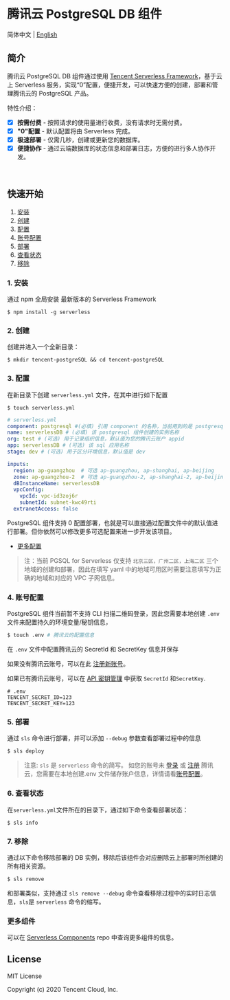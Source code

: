 # 腾讯云 PostgreSQL DB 组件

简体中文 | [English](https://github.com/serverless-components/tencent-postgresql/blob/v2/README.en.md)

## 简介

腾讯云 PostgreSQL DB 组件通过使用 [Tencent Serverless Framework](https://github.com/serverless/components/tree/cloud)，基于云上 Serverless 服务，实现“0”配置，便捷开发，可以快速方便的创建，部署和管理腾讯云的 PostgreSQL 产品。

特性介绍：

- [x] **按需付费** - 按照请求的使用量进行收费，没有请求时无需付费。
- [x] **"0"配置** - 默认配置将由 Serverless 完成。
- [x] **极速部署** - 仅需几秒，创建或更新您的数据库。
- [x] **便捷协作** - 通过云端数据库的状态信息和部署日志，方便的进行多人协作开发。

<br/>

## 快速开始

1. [安装](#1-安装)
2. [创建](#2-创建)
3. [配置](#3-配置)
4. [账号配置](#4-账号配置)
5. [部署](#5-部署)
6. [查看状态](#6-查看状态)
7. [移除](#7-移除)

### 1. 安装

通过 npm 全局安装 最新版本的 Serverless Framework

```shell
$ npm install -g serverless
```

### 2. 创建

创建并进入一个全新目录：

```
$ mkdir tencent-postgreSQL && cd tencent-postgreSQL
```

### 3. 配置

在新目录下创建 `serverless.yml` 文件，在其中进行如下配置

```shell
$ touch serverless.yml
```

```yml
# serverless.yml
component: postgresql #(必填) 引用 component 的名称，当前用到的是 postgresql 组件
name: serverlessDB # (必填) 该 postgresql 组件创建的实例名称
org: test # (可选) 用于记录组织信息，默认值为您的腾讯云账户 appid
app: serverlessDB # (可选) 该 sql 应用名称
stage: dev # (可选) 用于区分环境信息，默认值是 dev

inputs:
  region: ap-guangzhou  # 可选 ap-guangzhou, ap-shanghai, ap-beijing
  zone: ap-guangzhou-2  # 可选 ap-guangzhou-2, ap-shanghai-2, ap-beijing-3
  dBInstanceName: serverlessDB
  vpcConfig:
    vpcId: vpc-id3zoj6r
    subnetId: subnet-kwc49rti
  extranetAccess: false
```

PostgreSQL 组件支持 0 配置部署，也就是可以直接通过配置文件中的默认值进行部署。但你依然可以修改更多可选配置来进一步开发该项目。

- [更多配置](https://github.com/serverless-components/tencent-postgresql/blob/v2/docs/configure.md)

> 注：当前 PGSQL for Serverless 仅支持 `北京三区，广州二区，上海二区` 三个地域的创建和部署，因此在填写 yaml 中的地域可用区时需要注意填写为正确的地域和对应的 VPC 子网信息。


### 4. 账号配置

PostgreSQL 组件当前暂不支持 CLI 扫描二维码登录，因此您需要本地创建 `.env` 文件来配置持久的环境变量/秘钥信息，

```bash
$ touch .env # 腾讯云的配置信息
```

在 `.env` 文件中配置腾讯云的 SecretId 和 SecretKey 信息并保存

如果没有腾讯云账号，可以在此 [注册新账号](https://cloud.tencent.com/register)。

如果已有腾讯云账号，可以在 [API 密钥管理](https://console.cloud.tencent.com/cam/capi) 中获取 `SecretId` 和`SecretKey`.

```text
# .env
TENCENT_SECRET_ID=123
TENCENT_SECRET_KEY=123
```

### 5. 部署

通过 `sls` 命令进行部署，并可以添加 `--debug` 参数查看部署过程中的信息

```bash
$ sls deploy
```

> 注意: `sls` 是 `serverless` 命令的简写。
> 如您的账号未 [登录](https://cloud.tencent.com/login) 或 [注册](https://cloud.tencent.com/register) 腾讯云，您需要在本地创建.env 文件储存账户信息，详情请看[账号配置](#4-账号配置)。

### 6. 查看状态

在`serverless.yml`文件所在的目录下，通过如下命令查看部署状态：

```
$ sls info
```

### 7. 移除

通过以下命令移除部署的 DB 实例，移除后该组件会对应删除云上部署时所创建的所有相关资源。

```bash
$ sls remove
```

和部署类似，支持通过 `sls remove --debug` 命令查看移除过程中的实时日志信息，`sls`是 `serverless` 命令的缩写。

### 更多组件

可以在 [Serverless Components](https://github.com/serverless/components) repo 中查询更多组件的信息。

## License

MIT License

Copyright (c) 2020 Tencent Cloud, Inc.
